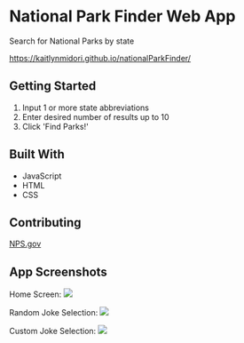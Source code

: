 # National Park Finder Web App

Search for National Parks by state

https://kaitlynmidori.github.io/nationalParkFinder/

## Getting Started

1. Input 1 or more state abbreviations
2. Enter desired number of results up to 10
3. Click 'Find Parks!'

## Built With

* JavaScript
* HTML
* CSS

## Contributing

[NPS.gov](developer.nps.gov/api/v1) 


## App Screenshots
Home Screen:
![](screenshots/home.png)

Random Joke Selection:
![](screenshots/any.png)


Custom Joke Selection:
![](screenshots/custom.png)